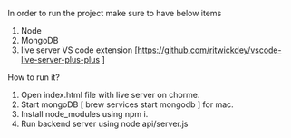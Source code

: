 In order to run the project make sure to have below items
1. Node 
2. MongoDB
3. live server VS code extension [https://github.com/ritwickdey/vscode-live-server-plus-plus ]

How to run it?
1. Open index.html file with live server on chorme.
2. Start mongoDB [ brew services start mongodb ] for mac.
3. Install node_modules using npm i.
4. Run backend server using node api/server.js

